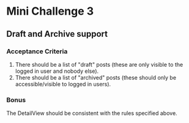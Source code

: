 # Mini Challenge 3

## Draft and Archive support

### Acceptance Criteria
1. There should be a list of "draft" posts (these are only visible to the logged in user and nobody else).
2. There should be a list of "archived" posts (these should only be accessible/visible to logged in users).

### Bonus
The DetailView should be consistent with the rules specified above.